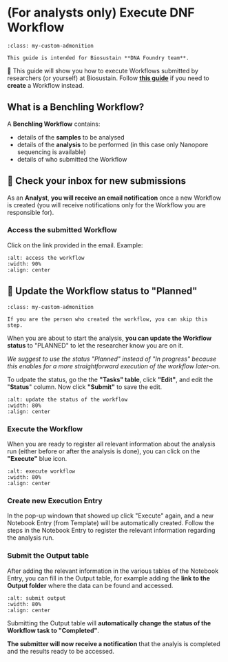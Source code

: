 # (For analysts only) Execute DNF Workflow

```{admonition} ⚠️
:class: my-custom-admonition

This guide is intended for Biosustain **DNA Foundry team**.
``` 

🎯 This guide will show you how to execute Workflows submitted by researchers (or yourself) at Biosustain.
Follow **[this guide](/guides/nanopore_samples_submission.md)** if you need to **create** a Workflow instead.

## What is a Benchling Workflow?

A **Benchling Workflow** contains:
- details of the **samples** to be analysed
- details of the **analysis** to be performed (in this case only Nanopore sequencing is available)
- details of who submitted the Workflow

## 📩 Check your inbox for new submissions

As an **Analyst**, **you will receive an email notification** once a new Workflow  is created (you will receive notifications only for the Workflow you are responsible for).

### Access the submitted Workflow

Click on the link provided in the email.
Example: 

```{figure} ../_static/images/access-workflow-dnf.png
:alt: access the workflow
:width: 90%
:align: center

```

## 📆 Update the Workflow status to "Planned"

 ```{admonition} ❗️
:class: my-custom-admonition

If you are the person who created the workflow, you can skip this step.
``` 

When you are about to start the analysis, **you can update the Workflow status** to "PLANNED" to let the researcher know you are on it. 


_We suggest to use the status "Planned" instead of "In progress" because this enables for a more straightforward execution of the workflow later-on._

To udpate the status, go the the **"Tasks" table**, click **"Edit"**, and edit the "**Status**" column. Now click **"Submit"** to save the edit.

```{figure} ../_static/images/edit-task-table-dnf.png
:alt: update the status of the workflow
:width: 80%
:align: center

```

### Execute the Workflow

When you are ready to register all relevant information about the analysis run (either before or after the analysis is done), you can click on the **"Execute"** blue icon.

```{figure} ../_static/images/execute-workflow-dnf.png
:alt: execute workflow
:width: 80%
:align: center

```

### Create new Execution Entry 

In the pop-up windown that showed up click "Execute" again, and a new Notebook Entry (from Template) will be automatically created. Follow the steps in the Notebook Entry to register the relevant information regarding the analysis run.


### Submit the Output table 

After adding the relevant information in the various tables of the Notebook Entry, you can fill in the Output table, for example adding the **link to the Output folder** where the data can be found and accessed.

```{figure} ../_static/images/submit-output-dnf.png
:alt: submit output
:width: 80%
:align: center

```

Submitting the Output table will **automatically change the status of the Workflow task to "Completed"**. 

**The submitter will now receive a notification** that the analyis is completed and the results ready to be accessed.
